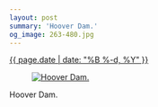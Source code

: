 ```yaml
---
layout: post
summary: 'Hoover Dam.'
og_image: 263-480.jpg
---
```


<div class="post">
 <time>
  <a href="/263">
   {{ page.date | date: "%B %-d, %Y" }}
  </a>
 </time>
 <a href="/263">
  <figure data-taken="12/27/2013">
   <img alt="Hoover Dam." sizes="(min-width: 700px) 50vw, calc(100vw - 2rem)" src="{{ site.assets_url }}/263-240.jpg" srcset="{{ site.assets_url }}/263-480.jpg 480w, {{ site.assets_url }}/263-360.jpg 360w, {{ site.assets_url }}/263-240.jpg 240w, {{ site.assets_url }}/263-120.jpg 120w"/>
  </figure>
 </a>
 <span>
  Hoover Dam.
 </span>
</div>
